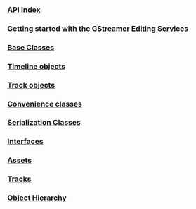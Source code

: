 ### [API Index]()

### [Getting started with the GStreamer Editing Services](GStreamer_Editing_Services_Overview.markdown)

### [Base Classes](Base_Classes.markdown)

### [Timeline objects](Timeline_objects.markdown)

### [Track objects](Track_objects.markdown)

### [Convenience classes](Convenience_classes.markdown)

### [Serialization Classes](Serialization_Classes.markdown)

### [Interfaces](Interfaces.markdown)

### [Assets](Assets.markdown)

### [Tracks](Tracks.markdown)

### [Object Hierarchy](Object_Hierarchy.markdown)

